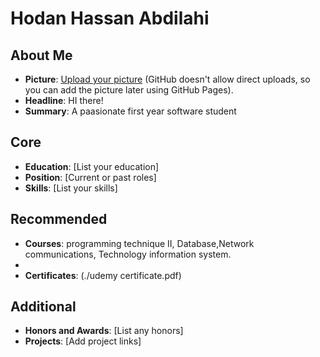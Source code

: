 # Hodan Hassan Abdilahi

## About Me
- **Picture**: [Upload your picture](https://guides.github.com/features/mastering-markdown/#syntax) (GitHub doesn't allow direct uploads, so you can add the picture later using GitHub Pages).
- **Headline**: HI there!
- **Summary**: A paasionate first year software student

## Core
- **Education**: [List your education]
- **Position**: [Current or past roles]
- **Skills**: [List your skills]

## Recommended
- **Courses**: programming technique II, Database,Network communications, Technology information system.
-       
- **Certificates**: (./udemy certificate.pdf)

## Additional
- **Honors and Awards**: [List any honors]
- **Projects**: [Add project links]
